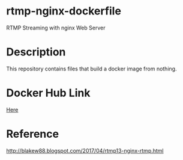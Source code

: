 # rtmp-nginx-dockerfile
RTMP Streaming with nginx Web Server

# Description
This repository contains files that build a docker image from nothing.

# Docker Hub Link
[Here](https://hub.docker.com/r/neold2028/nqu1062-rtmp-nginx/)

# Reference
http://blakew88.blogspot.com/2017/04/rtmp13-nginx-rtmp.html
